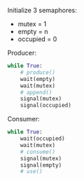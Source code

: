 Initialize 3 semaphores:
- mutex = 1
- empty = n
- occupied = 0

Producer:

```python
while True:
    # produce()
    wait(empty)
    wait(mutex)
    # append()
    signal(mutex)
    signal(occupied)
```

Consumer:

```python
while True:
    wait(occupied)
    wait(mutex)
    # consume()
    signal(mutex)
    signal(empty)
    # use()
```